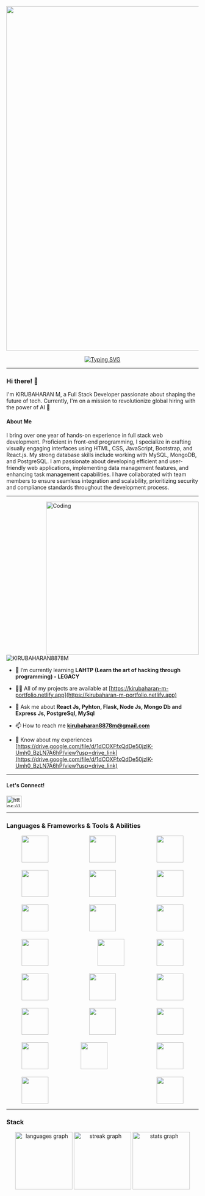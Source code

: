 

<!--
**KIRUBAHARAN8878M/KIRUBAHARAN8878M** is a ✨ _special_ ✨ repository because its `README.md` (this file) appears on your GitHub profile.

-->
 <p align="center">
  <img src="https://user-images.githubusercontent.com/74038190/213910845-af37a709-8995-40d6-be59-724526e3c3d7.gif" width="900">
</p>

<div align="center">
    <a href="https://git.io/typing-svg">
        <img src="https://readme-typing-svg.demolab.com?font=Fira+Code&size=35&pause=1000&center=true&vCenter=true&random=false&width=440&height=60&lines=%F0%9F%91%8B+Hi+I'm+KIRUBAHARAN +M;Full+Stack+Developer;Nice+to+meet+you" alt="Typing SVG" />
    </a>
</div>
<hr>

### Hi there! 👋

I'm KIRUBAHARAN M, a Full Stack Developer passionate about shaping the future of tech. Currently, I'm on a mission to revolutionize global hiring with the power of AI 🚀

#### About Me

I bring over one year of hands-on experience in full stack web development. Proficient in front-end programming, I specialize in crafting visually engaging interfaces using HTML, CSS, JavaScript, Bootstrap, and React.js. My strong database skills include working with MySQL, MongoDB, and PostgreSQL. I am passionate about developing efficient and user-friendly web applications, implementing data management features, and enhancing task management capabilities. I have collaborated with team members to ensure seamless integration and scalability, prioritizing security and compliance standards throughout the development process.
<hr>
<img align="right" alt="Coding" width="400" src="https://cdn.dribbble.com/users/1162077/screenshots/3848914/programmer.gif">
<p align="left"> <img src="https://komarev.com/ghpvc/?username=KIRUBAHARAN8878M&label=Profile%20views&color=0e75b6&style=flat" alt="KIRUBAHARAN8878M" /> </p>

- 🌱 I’m currently learning **LAHTP (Learn the art of hacking through programming) - LEGACY**

- 👨‍💻 All of my projects are available at [https://kirubaharan-m-portfolio.netlify.app](https://kirubaharan-m-portfolio.netlify.app)

- 💬 Ask me about **React Js, Pyhton, Flask, Node Js, Mongo Db and Express Js, PostgreSql, MySql**

- 📫 How to reach me **kirubaharan8878m@gmail.com**
- 📄 Know about my experiences [https://drive.google.com/file/d/1dCOXFfxQdDe50jzlK-Umh0_BzLN7A6hP/view?usp=drive_link](https://drive.google.com/file/d/1dCOXFfxQdDe50jzlK-Umh0_BzLN7A6hP/view?usp=drive_link)
<hr>

#### Let's Connect!
<p align="left">
<a href="https://linkedin.com/in/kirubaharan-m-116b36234/" target="blank"><img align="center" src="https://raw.githubusercontent.com/rahuldkjain/github-profile-readme-generator/master/src/images/icons/Social/linked-in-alt.svg" alt="https://linkedin.com/in/kirubaharan-m-116b36234/" height="30" width="40" /></a>
</p>
<hr>

### Languages & Frameworks & Tools & Abilities

<p style="display: flex; justify-content: space-between; flex-wrap: wrap; gap: 20px; padding: 0 20px;">
  
 <img height="70" src="https://user-images.githubusercontent.com/25181517/192158954-f88b5814-d510-4564-b285-dff7d6400dad.png" style=" padding: 0 20px;">
  <img height="70" src="https://user-images.githubusercontent.com/25181517/183898674-75a4a1b1-f960-4ea9-abcb-637170a00a75.png" style=" padding: 0 20px;"> 
   <img height="70" src="https://user-images.githubusercontent.com/25181517/183898054-b3d693d4-dafb-4808-a509-bab54cf5de34.png" style=" padding: 0 20px;"> 
  <img height="70" src="https://user-images.githubusercontent.com/25181517/202896760-337261ed-ee92-4979-84c4-d4b829c7355d.png" style=" padding: 0 20px;">
  <img height="70" src="https://user-images.githubusercontent.com/25181517/189716630-fe6c084c-6c66-43af-aa49-64c8aea4a5c2.png" style=" padding: 0 20px;"> 
  <img height="70" src="https://user-images.githubusercontent.com/25181517/117447155-6a868a00-af3d-11eb-9cfe-245df15c9f3f.png" style=" padding: 0 20px;">
  <img height="70" src="https://user-images.githubusercontent.com/25181517/183890598-19a0ac2d-e88a-4005-a8df-1ee36782fde1.png" style=" padding: 0 20px;">
  <img height="70" src="https://user-images.githubusercontent.com/25181517/183897015-94a058a6-b86e-4e42-a37f-bf92061753e5.png" style=" padding: 0 20px;">
  <img height="70" src="https://user-images.githubusercontent.com/25181517/187896150-cc1dcb12-d490-445c-8e4d-1275cd2388d6.png" style=" padding: 0 20px;">
  <img height="70" src="https://user-images.githubusercontent.com/25181517/183859966-a3462d8d-1bc7-4880-b353-e2cbed900ed6.png" style=" padding: 0 20px;">
    <br>
   <img height="70" src="https://user-images.githubusercontent.com/25181517/183568594-85e280a7-0d7e-4d1a-9028-c8c2209e073c.png" style=" padding: 0 20px;"> 
  <img height="70" src="https://user-images.githubusercontent.com/25181517/192107858-fe19f043-c502-4009-8c47-476fc89718ad.png" style=" padding: 0 20px;">
  <img height="70" src="https://user-images.githubusercontent.com/25181517/183896128-ec99105a-ec1a-4d85-b08b-1aa1620b2046.png" style=" padding: 0 20px;">
  <img height="70" src="https://user-images.githubusercontent.com/25181517/117208740-bfb78400-adf5-11eb-97bb-09072b6bedfc.png" style=" padding: 0 20px;">
  <img height="70" src="https://user-images.githubusercontent.com/25181517/182884177-d48a8579-2cd0-447a-b9a6-ffc7cb02560e.png" style=" padding: 0 20px;">
   <img height="70" src="https://user-images.githubusercontent.com/25181517/183345125-9a7cd2e6-6ad6-436f-8490-44c903bef84c.png" style=" padding: 0 20px;">
   <img height="70" src="https://user-images.githubusercontent.com/25181517/192108372-f71d70ac-7ae6-4c0d-8395-51d8870c2ef0.png" style=" padding: 0 20px;">
   <img height="70" src="https://user-images.githubusercontent.com/25181517/192108374-8da61ba1-99ec-41d7-80b8-fb2f7c0a4948.png" style=" padding: 0 20px;">
   <img height="70" src="https://user-images.githubusercontent.com/25181517/192108376-c675d39b-90f6-4073-bde6-5a9291644657.png" style=" padding: 0 20px;"> 
   <img height="70" src="https://user-images.githubusercontent.com/25181517/192108891-d86b6220-e232-423a-bf5f-90903e6887c3.png" style=" padding: 0 20px;">
   <br>
   <img height="70" src="https://user-images.githubusercontent.com/25181517/192109061-e138ca71-337c-4019-8d42-4792fdaa7128.png" style=" padding: 0 20px;">
  <img height="70" src="https://user-images.githubusercontent.com/25181517/121401671-49102800-c959-11eb-9f6f-74d49a5e1774.png" style=" padding: 0 20px;">
  <img height="70" src="https://user-images.githubusercontent.com/25181517/183049794-a3dfaddd-22ee-4ffe-b0b4-549ccd4879f9.png" style=" padding: 0 20px;">
  
</p>

<hr>



### Stack

<div align="center">
  <img src="https://github-readme-stats.vercel.app/api/top-langs?username=KIRUBAHARAN8878M&locale=en&hide_title=false&layout=compact&card_width=320&langs_count=5&theme=blue-green&hide_border=false&order=2" height="150" alt="languages graph"  />
  <img src="https://streak-stats.demolab.com?user=KIRUBAHARAN8878M&locale=en&mode=daily&theme=blue-green&hide_border=false&border_radius=5&order=3" height="150" alt="streak graph"  />
  <img src="https://github-readme-stats.vercel.app/api?username=KIRUBAHARAN8878M&hide_title=false&hide_rank=true&show_icons=true&include_all_commits=true&count_private=true&disable_animations=false&theme=blue-green&locale=en&hide_border=false&order=1" height="150" alt="stats graph"  />
</div>







